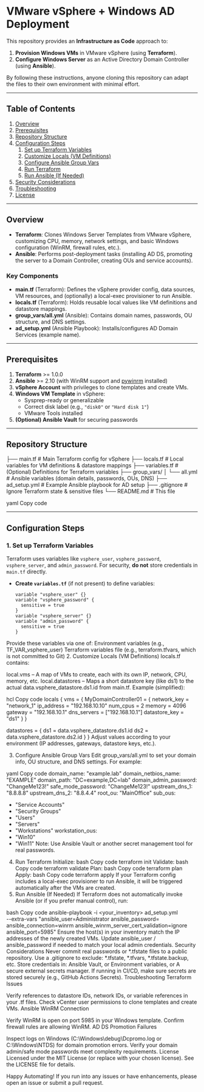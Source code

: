 # VMware vSphere + Windows AD Deployment

This repository provides an **Infrastructure as Code** approach to:
1. **Provision Windows VMs** in VMware vSphere (using **Terraform**).
2. **Configure Windows Server** as an Active Directory Domain Controller (using **Ansible**).

By following these instructions, anyone cloning this repository can adapt the files to their own environment with minimal effort.

---

## Table of Contents
1. [Overview](#overview)  
2. [Prerequisites](#prerequisites)  
3. [Repository Structure](#repository-structure)  
4. [Configuration Steps](#configuration-steps)  
   1. [Set up Terraform Variables](#1-set-up-terraform-variables)  
   2. [Customize Locals (VM Definitions)](#2-customize-locals-vm-definitions)  
   3. [Configure Ansible Group Vars](#3-configure-ansible-group-vars)  
   4. [Run Terraform](#4-run-terraform)  
   5. [Run Ansible (If Needed)](#5-run-ansible-if-needed)  
5. [Security Considerations](#security-considerations)  
6. [Troubleshooting](#troubleshooting)  
7. [License](#license)

---

## Overview

- **Terraform**: Clones Windows Server Templates from VMware vSphere, customizing CPU, memory, network settings, and basic Windows configuration (WinRM, firewall rules, etc.).  
- **Ansible**: Performs post-deployment tasks (installing AD DS, promoting the server to a Domain Controller, creating OUs and service accounts).

### Key Components
- **main.tf** (Terraform): Defines the vSphere provider config, data sources, VM resources, and (optionally) a local-exec provisioner to run Ansible.  
- **locals.tf** (Terraform): Holds reusable local values like VM definitions and datastore mappings.  
- **group_vars/all.yml** (Ansible): Contains domain names, passwords, OU structure, and DNS settings.  
- **ad_setup.yml** (Ansible Playbook): Installs/configures AD Domain Services (example name).

---

## Prerequisites

1. **Terraform** >= 1.0.0  
2. **Ansible** >= 2.10 (with WinRM support and [pywinrm](https://pypi.org/project/pywinrm/) installed)  
3. **vSphere Account** with privileges to clone templates and create VMs.  
4. **Windows VM Template** in vSphere:
   - Sysprep-ready or generalizable  
   - Correct disk label (e.g., `"disk0"` or `"Hard disk 1"`)  
   - VMware Tools installed  
5. **(Optional) Ansible Vault** for securing passwords

---

## Repository Structure

├── main.tf # Main Terraform config for vSphere ├── locals.tf # Local variables for VM definitions & datastore mappings ├── variables.tf # (Optional) Definitions for Terraform variables ├── group_vars/ │ └── all.yml # Ansible variables (domain details, passwords, OUs, DNS) ├── ad_setup.yml # Example Ansible playbook for AD setup ├── .gitignore # Ignore Terraform state & sensitive files └── README.md # This file

yaml
Copy code

---

## Configuration Steps

### 1. Set up Terraform Variables

Terraform uses variables like `vsphere_user`, `vsphere_password`, `vsphere_server`, and `admin_password`. For security, **do not** store credentials in `main.tf` directly.

- **Create `variables.tf`** (if not present) to define variables:
  ```hcl
  variable "vsphere_user" {}
  variable "vsphere_password" {
    sensitive = true
  }
  variable "vsphere_server" {}
  variable "admin_password" {
    sensitive = true
  }
Provide these variables via one of:
Environment variables (e.g., TF_VAR_vsphere_user)
Terraform variables file (e.g., terraform.tfvars, which is not committed to Git)
2. Customize Locals (VM Definitions)
locals.tf contains:

local.vms – A map of VMs to create, each with its own IP, network, CPU, memory, etc.
local.datastores – Maps a short datastore key (like ds1) to the actual data.vsphere_datastore.ds1.id from main.tf.
Example (simplified):

hcl
Copy code
locals {
  vms = {
    MyDomainController01 = {
      network_key   = "network_1"
      ip_address    = "192.168.10.10"
      num_cpus      = 2
      memory        = 4096
      gateway       = "192.168.10.1"
      dns_servers   = ["192.168.10.1"]
      datastore_key = "ds1"
    }
  }

  datastores = {
    ds1 = data.vsphere_datastore.ds1.id
    ds2 = data.vsphere_datastore.ds2.id
  }
}
Adjust values according to your environment (IP addresses, gateways, datastore keys, etc.).

3. Configure Ansible Group Vars
Edit group_vars/all.yml to set your domain info, OU structure, and DNS settings. For example:

yaml
Copy code
domain_name: "example.lab"
domain_netbios_name: "EXAMPLE"
domain_path: "DC=example,DC=lab"
domain_admin_password: "ChangeMe123!"
safe_mode_password: "ChangeMe123!"
upstream_dns_1: "8.8.8.8"
upstream_dns_2: "8.8.4.4"
root_ou: "MainOffice"
sub_ous:
  - "Service Accounts"
  - "Security Groups"
  - "Users"
  - "Servers"
  - "Workstations"
workstation_ous:
  - "Win10"
  - "Win11"
Note: Use Ansible Vault or another secret management tool for real passwords.

4. Run Terraform
Initialize:
bash
Copy code
terraform init
Validate:
bash
Copy code
terraform validate
Plan:
bash
Copy code
terraform plan
Apply:
bash
Copy code
terraform apply
If your Terraform config includes a local-exec provisioner to run Ansible, it will be triggered automatically after the VMs are created.
5. Run Ansible (If Needed)
If Terraform does not automatically invoke Ansible (or if you prefer manual control), run:

bash
Copy code
ansible-playbook -i <your_inventory> ad_setup.yml \
  --extra-vars "ansible_user=Administrator ansible_password=<VM Administrator Password> \
                ansible_connection=winrm ansible_winrm_server_cert_validation=ignore \
                ansible_port=5985"
Ensure the host(s) in your inventory match the IP addresses of the newly created VMs.
Update ansible_user / ansible_password if needed to match your local admin credentials.
Security Considerations
Never commit real passwords or *.tfstate files to a public repository.
Use a .gitignore to exclude:
*.tfstate, *.tfvars, *.tfstate.backup, etc.
Store credentials in:
Ansible Vault, or
Environment variables, or
A secure external secrets manager.
If running in CI/CD, make sure secrets are stored securely (e.g., GitHub Actions Secrets).
Troubleshooting
Terraform Issues

Verify references to datastore IDs, network IDs, or variable references in your .tf files.
Check vCenter user permissions to clone templates and create VMs.
Ansible WinRM Connection

Verify WinRM is open on port 5985 in your Windows template.
Confirm firewall rules are allowing WinRM.
AD DS Promotion Failures

Inspect logs on Windows (C:\Windows\debug\Dcpromo.log or C:\Windows\NTDS) for domain promotion errors.
Verify your domain admin/safe mode passwords meet complexity requirements.
License
Licensed under the MIT License (or replace with your chosen license). See the LICENSE file for details.

Happy Automating! If you run into any issues or have enhancements, please open an issue or submit a pull request.
